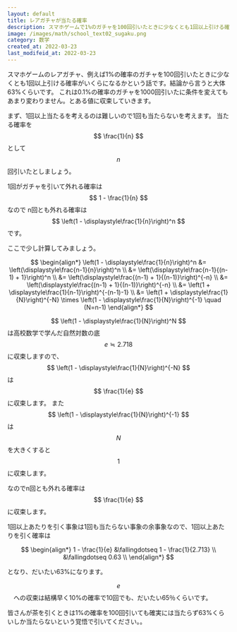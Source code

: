 ```yaml
---
layout: default
title: レアガチャが当たる確率
description: スマホゲームで1%のガチャを100回引いたときに少なくとも1回以上引ける確率がいくらになるかです。高校時代に学んだ自然対数の底「e」がかかわってきます。
image: /images/math/school_text02_sugaku.png
category: 数学
created_at: 2022-03-23
last_modifeid_at: 2022-03-23
---
```


<script async src="https://cdn.jsdelivr.net/npm/mathjax@3/es5/tex-chtml.js" id="MathJax-script"></script>

スマホゲームのレアガチャ、例えば1%の確率のガチャを100回引いたときに少なくとも1回以上引ける確率がいくらになるかという話です。結論から言うと大体63%くらいです。
これは0.1%の確率のガチャを1000回引いたに条件を変えてもあまり変わりません。とある値に収束していきます。


まず、1回以上当たるを考えるのは難しいので1回も当たらないを考えます。
当たる確率を $$ \frac{1}{n} $$ として $$ n $$ 回引いたとしましょう。

1回がガチャを引いて外れる確率は $$ 1 - \frac{1}{n} $$ なので
n回とも外れる確率は $$ \left(1 - \displaystyle\frac{1}{n}\right)^n $$ です。

ここで少し計算してみましょう。

$$
\begin{align*}
\left(1 - \displaystyle\frac{1}{n}\right)^n &= \left(\displaystyle\frac{n-1}{n}\right)^n \\
&= \left(\displaystyle\frac{n-1}{(n-1) + 1}\right)^n \\
&= \left(\displaystyle\frac{(n-1) + 1}{(n-1)}\right)^{-n} \\
&= \left(\displaystyle\frac{(n-1) + 1}{(n-1)}\right)^{-n} \\
&= \left(1 + \displaystyle\frac{1}{n-1}\right)^{-(n-1)-1} \\
&= \left(1 + \displaystyle\frac{1}{N}\right)^{-N} \times \left(1 - \displaystyle\frac{1}{N}\right)^{-1} \quad (N=n-1)
\end{align*}
$$

$$ \left(1 - \displaystyle\frac{1}{N}\right)^N $$ は高校数学で学んだ自然対数の底 $$ e ≒ 2.718 $$
に収束しますので、 $$ \left(1 - \displaystyle\frac{1}{N}\right)^{-N} $$ は $$ \frac{1}{e} $$ に収束します。
また $$ \left(1 - \displaystyle\frac{1}{N}\right)^{-1} $$ は $$ N $$ を大きくすると$$ 1 $$ に収束します。

なのでn回とも外れる確率は $$ \frac{1}{e} $$ に収束します。

1回以上あたりを引く事象は1回も当たらない事象の余事象なので、1回以上あたりを引く確率は

$$
\begin{align*}
1 - \frac{1}{e} &\fallingdotseq 1 - \frac{1}{2.713} \\
&\fallingdotseq 0.63 \\
\end{align*}
$$

となり、だいたい63%になります。

$$ e $$　への収束は結構早く10%の確率で10回でも、だいたい65％くらいです。

皆さんが茶を引くときは1%の確率を100回引いても確実には当たらず63%くらいしか当たらないという覚悟で引いてください。。


